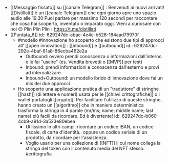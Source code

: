 - [[Messaggio fissato]] su [[canale Telegram]] : Benvenuti ai nuovi arrivati!
  [[Distillati]] è un [[canale Telegram]] che ogni giorno apre uno spazio audio alle 19.30
  Puoi parlare per massimo 120 secondi per raccontare che cosa hai scoperto, inventato o imparato oggi.
  Vieni a curiosare con noi 😉
  Plin Plin Plin 💧 https://t.me/distillati
- [[Puntata_6]]
  id:: 629247dc-abac-4e4c-b526-184aad79970f
	- #modello #innovazione ho scoperto che esistono due tipi di approcci all' [[open innovation]] : [[inbound]] e [[outbound]]
	  id:: 629247dc-292e-4baf-81a8-86ecba462e2a
		- Outbound: ovvero prendi conoscenza o informazioni dall'interno e le fai "uscire" (es. Vendita brevetti o [[MVP]] per test)
		- Inbound: prendi informazioni e conoscenza dall'esterno e provi ad internalizzare
		- Inbound+Outbound: un modello ibrido di innovazione dove fai un mix dei due approcci
	- Ho scoperto una applicazione pratica di un "traduttore" di stringhe [[hash]] (di lettere e numeri) usata per le [[chiavi crittografiche]] o i wallet portafogli [[crypto]]. Per facilitare l'utilizzo di queste stringhe, hanno creato un [[algoritmo]] che in maniera deterministica trasforma la stringa in 4 parole (mr/ms; name; middle name; last name) più facili da ricordare. Ed è divertente!
	  id:: 629247dc-b060-4cb9-a91d-3a523e80ebea
		- Utilissimo in altri campi: ricordare un codice IBAN, un codice fiscale, di carta d'identità.. oppure un codice seriale di un prodotto, da ricordare per l'assistenza.
		- Voglio usarlo per una collezione di [[NFT]] il cui nome collega la stringa del token con il contenuto media del NFT stesso. #crittografia